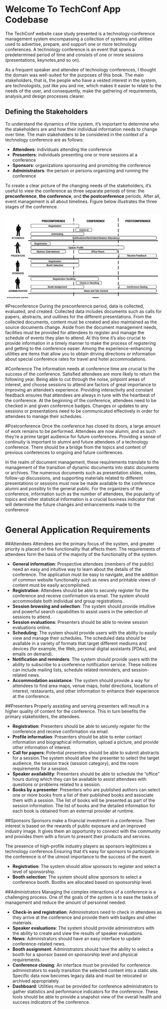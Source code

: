 Welcome To TechConf App Codebase
===================


The TechConf website case study presented is a technology-conference management system encompassing a collection of systems and utilities used to advertise, prepare, and support one or more technology conferences. A technology conference is an event that spans a predetermined period of time and consists of one or more sessions (presentations, keynotes,and so on).

As a frequent speaker and attendee of technology conferences, I thought the domain was well-suited for the purposes of this book. The main stakeholders, that is, the people who have a vested interest in the system, are technologists, just like you and me, which makes it easier to relate to the needs of the user, and consequently, make the gathering of requirements, analysis,and design processes clearer.

Defining the Stakeholders
--------------------------------
To understand the dynamics of the system, it’s important to determine who the stakeholders are and how their individual information needs to change over time. The main stakeholders to
be considered in the context of a technology conference are as follows:

* **Attendees**: individuals attending the conference
* **Presenters**: individuals presenting one or more sessions at a conference
* **Sponsors**: organizations sponsoring and promoting the conference
* **Administrators**: the person or persons organizing and running the conference

To create a clear picture of the changing needs of the stakeholders, it’s useful to view the conference as three separate periods of time: the **preconference**, **the conference**, and **the postconference**
periods. After all, event management is all about timelines. Figure below illustrates the three stages of the conference.

![Tech Conferences Time Line View ](https://raw.githubusercontent.com/sagarmahapatro/TechConf/master/misc/TechConf_time_line_view.PNG)

#Preconference
During the preconference period, data is collected, evaluated, and created. Collected data includes documents such as calls for papers, abstracts, and outlines for the different presentations.
From the collected documents, content must be created and also maintained as the source documents change. Aside from the document management needs, facilities must be provided
for attendees to register and manage the schedule of events they plan to attend. At this time it’s also crucial to provide information in a timely manner to make the process of registering and
getting to the conference easier. Among the experience-enhancing utilities are items that allow you to obtain driving directions or information about special conference rates for travel and
hotel accommodations.

#Conference
The information needs at conference time are crucial to the success of the conference. Satisfied attendees are more likely to return the following year. Being able to cut through the noise,
pinpoint areas of interest, and choose sessions to attend are factors of great importance to improving an attendee’s experience. Providing interactivity and constant feedback ensures
that attendees are always in tune with the heartbeat of the conference. At the beginning of the conference, attendees need to be checked in and given conference badges. Changes or updates
to any sessions or presentations need to be communicated effectively in order for attendees to manage their schedules.

#Postconference
Once the conference has closed its doors, a large amount of work remains to be performed. Attendees are now alumni, and as such they’re a prime target audience for future conferences.
Providing a sense of continuity is important to alumni and future attendees of a technology conference. There should be a bridge from the topics and content of previous conferences to
ongoing and future conferences.

In the realm of document management, these requirements translate to the management of the transition of dynamic documents into static documents or archives. The numerous
documents such as presentation slides, notes, follow-up discussions, and supporting materials related to different presentations or sessions must now be made available to the conference alumni and possibly to the general public. For the organizers of the conference, information such as the number of attendees, the popularity of topics and other statistical information is a crucial business indicator that will determine the future changes and enhancements made to
the conference

General Application Requirements
==========================

##Attendees
Attendees are the primary focus of the system, and greater priority is placed on the functionality that affects them. The requirements of attendees form the basis of the majority of the functionality
of the system.
 
 - **General information**: Prospective attendees (members of the public) need an easy and intuitive way to learn about the details of the conference. The application must be easy to navigate, and the addition of common website functionality such as news and printable views of content must be easily accomplished.
 - **Registration**: Attendees should be able to securely register for the conference and receive confirmation via email. The system should accommodate both individual and group registrations.
 - **Session browsing and selection**: The system should provide intuitive and powerful search capabilities to assist users in the selection of sessions to attend.
 - **Session evaluations**: Presenters should be able to review session evaluations online.
 - **Scheduling**: The system should provide users with the ability to easily view and manage their schedules. The scheduled data should be available in a variety of formats that target different mediums and devices (for example, the Web, personal digital assistants [PDAs], and emails on demand).
 - **Notification and reminders**: The system should provide users with the ability to subscribe to a conference notification service. These notices can include mailing lists, schedule related reminders, and session-related news.
 - **Accommodation assistance**: The system should provide a way for attendees to find area maps, venue maps, hotel directions, locations of interest, restaurants, and other information
to enhance their experience at the conference.

##Presenters
Properly assisting and serving presenters will result in a higher quality of content for the conference. This in turn benefits the primary stakeholders, the attendees.

- **Registration**: Presenters should be able to securely register for the conference and receive confirmation via email.
-  **Profile information**: Presenters should be able to enter contact information and biographical information, upload a picture, and provide other information of interest.
- **Call for papers**: Potential presenters should be able to submit abstracts for a session.The system should allow the presenter to select the target audience, the session track (session category), and the room requirements for a session.
- **Speaker availability**: Presenters should be able to schedule the “office” hours during which they can be available to assist attendees with questions or problems related to
a session.
- **Books by a presenter**: Presenters who are published authors can select one or more books from a list of their published books and associate them with a session. The list of books will be presented as part of the session information. The list of books and the detailed information for each book is obtained from an external provider at runtime.

##Sponsors
Sponsors make a financial investment in a conference. Their interest is based on the rewards of public exposure and an improved industry image. It gives them an opportunity to connect with the community and provides them with a forum to present their products and services.

The presence of high-profile industry players as sponsors legitimizes a technology conference.Ensuring that it’s easy for sponsors to participate in the conference is of the utmost importance to the success of the event.

- **Registration**: The system should allow sponsors to register and select a level of sponsorship.
- **Booth selection**: The system should allow sponsors to select a conference booth. Booths are allocated based on sponsorship level.

##Administrators
Managing the complex interactions of a conference is a challenging process. One of the goals of the system is to ease the tasks of management and reduce the amount of personnel needed.

- **Check-in and registration**: Administrators need to check in attendees as they arrive at the conference and provide them with badges and other materials.
- **Speaker evaluations**: The system should provide administrators with the ability to create and view the results of speaker evaluations.
- **News**: Administrators should have an easy interface to update conference-related news. 
- **Booth assignment**: Administrators should have the ability to select a booth for a sponsor based on sponsorship level and physical requirements.
- **Conference closing**: An interface must be provided for conference administrators to easily transition the selected content into a static site. Specific data now becomes legacy data and must be relocated or archived appropriately.
- **Dashboard**: Utilities must be provided for conference administrators to gather statistics and performance indicators for the conference. These tools should be able to provide a
snapshot view of the overall health and success indicators of the conference.